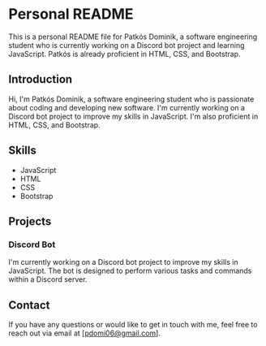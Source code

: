 # Personal README

This is a personal README file for Patkós Dominik, a software engineering student who is currently working on a Discord bot project and learning JavaScript. Patkós is already proficient in HTML, CSS, and Bootstrap.

## Introduction

Hi, I'm Patkós Dominik, a software engineering student who is passionate about coding and developing new software. I'm currently working on a Discord bot project to improve my skills in JavaScript. I'm also proficient in HTML, CSS, and Bootstrap.

## Skills

- JavaScript
- HTML
- CSS
- Bootstrap

## Projects

### Discord Bot

I'm currently working on a Discord bot project to improve my skills in JavaScript. The bot is designed to perform various tasks and commands within a Discord server.

## Contact

If you have any questions or would like to get in touch with me, feel free to reach out via email at [pdomi06@gmail.com].
